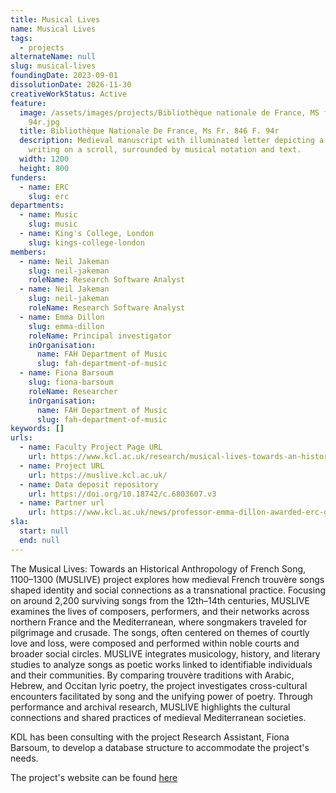 ```yaml
---
title: Musical Lives
name: Musical Lives
tags:
  - projects
alternateName: null
slug: musical-lives
foundingDate: 2023-09-01
dissolutionDate: 2026-11-30
creativeWorkStatus: Active
feature:
  image: /assets/images/projects/Bibliothèque nationale de France, MS fr. 846 f.
    94r.jpg
  title: Bibliothèque Nationale De France, Ms Fr. 846 F. 94r
  description: Medieval manuscript with illuminated letter depicting a scribe
    writing on a scroll, surrounded by musical notation and text.
  width: 1200
  height: 800
funders:
  - name: ERC
    slug: erc
departments:
  - name: Music
    slug: music
  - name: King's College, London
    slug: kings-college-london
members:
  - name: Neil Jakeman
    slug: neil-jakeman
    roleName: Research Software Analyst
  - name: Neil Jakeman
    slug: neil-jakeman
    roleName: Research Software Analyst
  - name: Emma Dillon
    slug: emma-dillon
    roleName: Principal investigator
    inOrganisation:
      name: FAH Department of Music
      slug: fah-department-of-music
  - name: Fiona Barsoum
    slug: fiona-barsoum
    roleName: Researcher
    inOrganisation:
      name: FAH Department of Music
      slug: fah-department-of-music
keywords: []
urls:
  - name: Faculty Project Page URL
    url: https://www.kcl.ac.uk/research/musical-lives-towards-an-historical-anthropology-of-french-song-1100-1300-muslive
  - name: Project URL
    url: https://muslive.kcl.ac.uk/
  - name: Data deposit repository
    url: https://doi.org/10.18742/c.6803607.v3
  - name: Partner url
    url: https://www.kcl.ac.uk/news/professor-emma-dillon-awarded-erc-grant-for-music
sla:
  start: null
  end: null
---
```


The Musical Lives: Towards an Historical Anthropology of French Song, 1100–1300 (MUSLIVE) project explores how medieval French trouvère songs shaped identity and social connections as a transnational practice. Focusing on around 2,200 surviving songs from the 12th–14th centuries, MUSLIVE examines the lives of composers, performers, and their networks across northern France and the Mediterranean, where songmakers traveled for pilgrimage and crusade. The songs, often centered on themes of courtly love and loss, were composed and performed within noble courts and broader social circles. MUSLIVE integrates musicology, history, and literary studies to analyze songs as poetic works linked to identifiable individuals and their communities. By comparing trouvère traditions with Arabic, Hebrew, and Occitan lyric poetry, the project investigates cross-cultural encounters facilitated by song and the unifying power of poetry. Through performance and archival research, MUSLIVE highlights the cultural connections and shared practices of medieval Mediterranean societies.

KDL has been consulting with the project Research Assistant, Fiona Barsoum, to develop a database structure to accommodate the project's needs.

The project's website can be found [here](https://muslive.kcl.ac.uk/)
